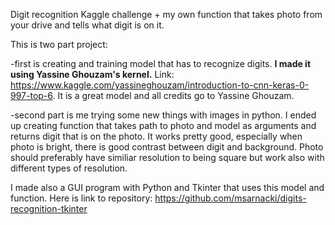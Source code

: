 Digit recognition Kaggle challenge + my own function that takes photo from your drive and tells what digit is on it.

This is two part project:

-first is creating and training model that has to recognize digits. **I made it using Yassine Ghouzam's kernel.** Link: https://www.kaggle.com/yassineghouzam/introduction-to-cnn-keras-0-997-top-6. It is a great model and all credits go to Yassine Ghouzam.

-second part is me trying some new things with images in python. I ended up creating function that takes path to photo and model as arguments and returns digit that is on the photo. It works pretty good, especially when photo is bright, there is good contrast between digit and background. Photo should preferably have similiar resolution to being square but work also with different types of resolution.
  
I made also a GUI program with Python and Tkinter that uses this model and function. Here is link to repository: https://github.com/msarnacki/digits-recognition-tkinter
